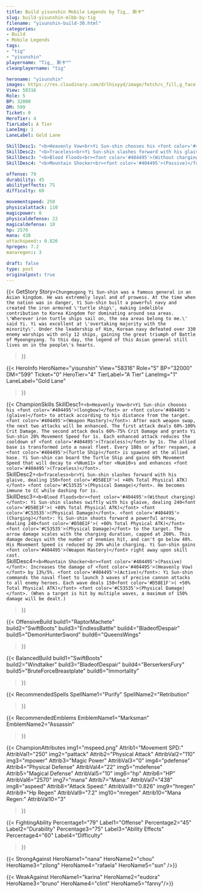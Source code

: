 ```yaml
---
title: Build yisunshin Mobile Legends by Tig﹏ 斯卡™
slug: build-yisunshin-mlbb-by-tig
filename: "yisunshin-build-30.html"
categories: 
- Build 
- Mobile Legends
tags: 
- "tig"
- "yisunshin"
playername: "Tig﹏ 斯卡™"
cleanplayername: "tig"

heroname: "yisunshin"
images: https://res.cloudinary.com/drlhixyyd/image/fetch/c_fill,g_face,f_auto/https://cdn2-build.mobagenie.my.id/p/images/banner/full/yisunshin.jpg
View: 58316 
Role: 5 
BP: 32000
DM: 599 
Ticket: 0 
HeroTier: 4 
TierLabel: A Tier 
LaneImg: 1
LaneLabel: Gold Lane 

SkillDesc1: "<b>Heavenly Vow<br>Yi Sun-shin chooses his <font color='#404495'>(longbow)</font> or <font color='#404495'>(glaive)</font> to attack according to his distance from the target. <font color='#404495'>(Weapon Mastery)</font>: After each weapon swap, the next two attacks will be enhanced. The first attack deals 60%-100% Crit Damage. The second attack deals 60%-75% Crit Damage and grants Yi Sun-shin 20% Movement Speed for 1s. Each enhanced attack reduces the cooldown of <font color='#404495'>(Traceless)</font> by 1s. The allied base is transformed into a naval fleet. Every 180s or after respawn, a <font color='#404495'>(Turtle Ship)</font> is spawned at the allied base. Yi Sun-shin can board the Turtle Ship and gains 60% Movement Speed that will decay to <%Num11> after <Num10>s and enhances <font color='#404495'>(Traceless)</font>."   
SkillDesc2: "<b>Traceless<br>Yi Sun-shin slashes forward with his glaive, dealing 150<font color='#D58E1F'>( +40% Total Physical ATK)</font> <font color='#C53535'>(Physical Damage)</font>. He becomes immune to CC while dashing for 1s."   
SkillDesc3: "<b>Blood Floods<br><font color='#404495'>(Without charging)</font>: Yi Sun-shin slashes swiftly with his glaive, dealing 240<font color='#D58E1F'>( +80% Total Physical ATK)</font> <font color='#C53535'>(Physical Damage)</font>. <font color='#404495'>(Charging)</font>: Yi Sun-shin shoots forward a powerful arrow, dealing 240<font color='#D58E1F'>( +80% Total Physical ATK)</font> <font color='#C53535'>(Physical Damage)</font> to the target. The arrow damage scales with the charging duration, capped at 200%. This damage decays with the number of enemies hit, and can't go below 40%. His Movement Speed is reduced by 20% while charging. Yi Sun-shin gains <font color='#404495'>(Weapon Mastery)</font> right away upon skill cast."   
SkillDesc4: "<b>Mountain Shocker<br><font color='#404495'>(Passive)</font>: Increases the damage of <font color='#404495'>(Heavenly Vow)</font> by 13%/5%. <font color='#404495'>(Active)</font>: Yi Sun-shin commands the naval fleet to launch 3 waves of precise cannon attacks to all enemy heroes. Each wave deals 150<font color='#D58E1F'>( +50% Total Physical ATK)</font> <font color='#C53535'>(Physical Damage)</font>. (When a target is hit by multiple waves, a maximum of 150% damage will be dealt.)"  

offense: 79 
durability: 45 
abilityeffects: 75 
difficulty: 60 

movementspeed: 250
physicalattack: 110
magicpower: 0
physicaldefense: 22
magicaldefense: 10
hp: 2570
mana: 438
attackspeed:: 0.826
hpregen: 7.2
manaregen:: 3

draft: false
type: post
originalpost: true
---
```



{{< GetStory 
Story=` Chungmugong Yi Sun-shin was a famous general in an Asian kingdom. He was extremely loyal and of prowess. At the time when the nation was in danger, Yi Sun-shin built a powerful navy and created the iron armored \'turtle ship\', making indelible contribution to Korea Kingdom for dominating around sea areas. \'Wherever iron turtle ships sail on, the sea areas belong to me.\' said Yi. Yi was excellent at \'overtaking majority with the minority\'. Under the leadership of Him, Korean navy defeated over 330 enemy warships with only 12 ships, gaining the great triumph of Battle of Myeongnyang. To this day, the legend of this Asian general still lives on in the people\'s hearts. ` 
>}}

{{< HeroInfo 
HeroName="yisunshin" 
View="58316" 
Role="5" 
BP="32000" 
DM="599" 
Ticket="0" 
HeroTier="4" 
TierLabel="A Tier" 
LaneImg="1" 
LaneLabel="Gold Lane" 
>}}
 
{{< ChampionSkills 
SkillDesc1=`<b>Heavenly Vow<br>Yi Sun-shin chooses his <font color='#404495'>(longbow)</font> or <font color='#404495'>(glaive)</font> to attack according to his distance from the target. <font color='#404495'>(Weapon Mastery)</font>: After each weapon swap, the next two attacks will be enhanced. The first attack deals 60%-100% Crit Damage. The second attack deals 60%-75% Crit Damage and grants Yi Sun-shin 20% Movement Speed for 1s. Each enhanced attack reduces the cooldown of <font color='#404495'>(Traceless)</font> by 1s. The allied base is transformed into a naval fleet. Every 180s or after respawn, a <font color='#404495'>(Turtle Ship)</font> is spawned at the allied base. Yi Sun-shin can board the Turtle Ship and gains 60% Movement Speed that will decay to <%Num11> after <Num10>s and enhances <font color='#404495'>(Traceless)</font>.`   
SkillDesc2=`<b>Traceless<br>Yi Sun-shin slashes forward with his glaive, dealing 150<font color='#D58E1F'>( +40% Total Physical ATK)</font> <font color='#C53535'>(Physical Damage)</font>. He becomes immune to CC while dashing for 1s.`   
SkillDesc3=`<b>Blood Floods<br><font color='#404495'>(Without charging)</font>: Yi Sun-shin slashes swiftly with his glaive, dealing 240<font color='#D58E1F'>( +80% Total Physical ATK)</font> <font color='#C53535'>(Physical Damage)</font>. <font color='#404495'>(Charging)</font>: Yi Sun-shin shoots forward a powerful arrow, dealing 240<font color='#D58E1F'>( +80% Total Physical ATK)</font> <font color='#C53535'>(Physical Damage)</font> to the target. The arrow damage scales with the charging duration, capped at 200%. This damage decays with the number of enemies hit, and can't go below 40%. His Movement Speed is reduced by 20% while charging. Yi Sun-shin gains <font color='#404495'>(Weapon Mastery)</font> right away upon skill cast.`   
SkillDesc4=`<b>Mountain Shocker<br><font color='#404495'>(Passive)</font>: Increases the damage of <font color='#404495'>(Heavenly Vow)</font> by 13%/5%. <font color='#404495'>(Active)</font>: Yi Sun-shin commands the naval fleet to launch 3 waves of precise cannon attacks to all enemy heroes. Each wave deals 150<font color='#D58E1F'>( +50% Total Physical ATK)</font> <font color='#C53535'>(Physical Damage)</font>. (When a target is hit by multiple waves, a maximum of 150% damage will be dealt.)`   
>}}

{{< OffensiveBuild 
build1="RaptorMachete"  
build2="SwiftBoots" 
build3="EndlessBattle" 
build4="BladeofDespair" 
build5="DemonHunterSword" 
build6="QueensWings" 
>}} 

{{< BalancedBuild 
build1="SwiftBoots"  
build2="Windtalker" 
build3="BladeofDespair" 
build4="BerserkersFury" 
build5="BruteForceBreastplate" 
build6="Immortality" 
>}}


{{< RecommendedSpells 
SpellName1="Purify" 
SpellName2="Retribution" 
>}}  

{{< RecommendedEmblems 
EmblemName1="Marksman" 
EmblemName2="Assassin" 
>}}   


{{< ChampionAttributes
img1="mspeed.png" Attrib1="Movement SPD:" AttribVal1="250"
img2="pattack" Attrib2="Physical Attack" AttribVal2="110"
img3="mpower" Attrib3="Magic Power" AttribVal3="0"
img4="pdefense" Attrib4="Physical Defense" AttribVal4="22"
img5="mdefense" Attrib5="Magical Defense" AttribVal5="10"
img6="hp" Attrib6="HP" AttribVal6="2570"
img7="mana" Attrib7="Mana:" AttribVal7="438"
img8="aspeed" Attrib8="Attack Speed:" AttribVal8="0.826"
img9="hregen" Attrib9="Hp Regen" AttribVal9="7.2"
img10="mregen" Attrib10="Mana Regen:" AttribVal10="3"
>}}


{{< FightingAbility
Percentage1="79" Label1="Offense"
Percentage2="45" Label2="Durability"
Percentage3="75" Label3="Ability Effects"
Percentage4="60" Label4="Difficulty"
 >}}

{{< StrongAgainst 
HeroName1="nana"
HeroName2="chou"
HeroName3="zilong"
HeroName4="rafaela"
HeroName5="sun"
/>}}

{{< WeakAgainst
HeroName1="karina"
HeroName2="eudora"
HeroName3="bruno"
HeroName4="clint"
HeroName5="fanny"/>}}
